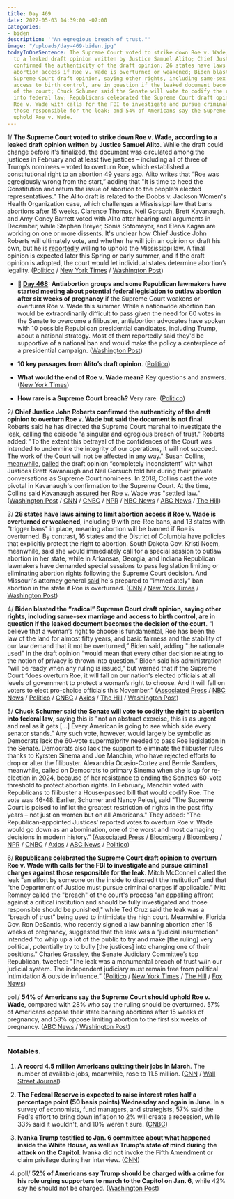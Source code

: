 ```yaml
---
title: Day 469
date: 2022-05-03 14:39:00 -07:00
categories:
- biden
description: '"An egregious breach of trust."'
image: "/uploads/day-469-biden.jpg"
todayInOneSentence: The Supreme Court voted to strike down Roe v. Wade, according
  to a leaked draft opinion written by Justice Samuel Alito; Chief Justice John Roberts
  confirmed the authenticity of the draft opinion; 26 states have laws aiming to limit
  abortion access if Roe v. Wade is overturned or weakened; Biden blasted the “radical”
  Supreme Court draft opinion, saying other rights, including same-sex marriage and
  access to birth control, are in question if the leaked document becomes the decision
  of the court; Chuck Schumer said the Senate will vote to codify the right to abortion
  into federal law; Republicans celebrated the Supreme Court draft opinion to overturn
  Roe v. Wade with calls for the FBI to investigate and pursue criminal charges against
  those responsible for the leak; and 54% of Americans say the Supreme Court should
  uphold Roe v. Wade.
---
```


1/ **The Supreme Court voted to strike down Roe v. Wade, according to a leaked draft opinion written by Justice Samuel Alito**. While the draft could change before it's finalized, the document was circulated among the justices in February and at least five justices – including all of three of Trump’s nominees – voted to overturn Roe, which established a constitutional right to an abortion 49 years ago. Alito writes that “Roe was egregiously wrong from the start,” adding that "It is time to heed the Constitution and return the issue of abortion to the people’s elected representatives.” The Alito draft is related to the Dobbs v. Jackson Women's Health Organization case, which challenges a Mississippi law that bans abortions after 15 weeks. Clarence Thomas, Neil Gorsuch, Brett Kavanaugh, and Amy Coney Barrett voted with Alito after hearing oral arguments in December, while Stephen Breyer, Sonia Sotomayor, and Elena Kagan are working on one or more dissents. It's unclear how Chief Justice John Roberts will ultimately vote, and whether he will join an opinion or draft his own, but he is [reportedly](https://www.cnn.com/2022/05/02/politics/roe-v-wade-supreme-court/index.html) willing to uphold the Mississippi law. A final opinion is expected later this Spring or early summer, and if the draft opinion is adopted, the court would let individual states determine abortion’s legality. ([Politico](https://www.politico.com/news/2022/05/02/supreme-court-abortion-draft-opinion-00029473) / [New York Times](https://www.nytimes.com/live/2022/05/03/us/roe-wade-abortion-supreme-court/leaked-draft-of-supreme-court-ruling-signals-a-seismic-shift-in-american-politics-and-law?smid=url-copy) / [Washington Post](https://www.washingtonpost.com/politics/2022/05/02/roe-v-wade-supreme-court-draft-politico/))

* **📌 [Day 468](https://whatthefuckjusthappenedtoday.com/2022/05/02/day-468/#5-antiabortion-groups-and-some-repub): Antiabortion groups and some Republican lawmakers have started meeting about potential federal legislation to outlaw abortion after six weeks of pregnancy** if the Supreme Court weakens or overturns Roe v. Wade this summer. While a nationwide abortion ban would be extraordinarily difficult to pass given the need for 60 votes in the Senate to overcome a filibuster, antiabortion advocates have spoken with 10 possible Republican presidential candidates, including Trump, about a national strategy. Most of them reportedly said they'd be supportive of a national ban and would make the policy a centerpiece of a presidential campaign. ([Washington Post](https://www.washingtonpost.com/nation/2022/05/02/abortion-ban-roe-supreme-court-mississippi/))

* **10 key passages from Alito’s draft opinion**. ([Politico](https://www.politico.com/news/2022/05/02/abortion-draft-supreme-court-opinion-key-passages-00029470))

* **What would the end of Roe v. Wade mean?** Key questions and answers. ([New York Times](https://www.nytimes.com/2022/05/03/upshot/abortion-united-states-roe-wade.html))

* **How rare is a Supreme Court breach?** Very rare. ([Politico](https://www.politico.com/news/2022/05/02/supreme-court-draft-opinion-00029475))

2/ **Chief Justice John Roberts confirmed the authenticity of the draft opinion to overturn Roe v. Wade but said the document is not final**. Roberts said he has directed the Supreme Court marshal to investigate the leak, calling the episode "a singular and egregious breach of trust." Roberts added: "To the extent this betrayal of the confidences of the Court was intended to undermine the integrity of our operations, it will not succeed. The work of the Court will not be affected in any way." Susan Collins, [meanwhile](https://www.cnn.com/2022/05/03/politics/susan-collins-reaction-kavanaugh-gorsuch/index.html), [called](https://www.axios.com/susan-collins-kavanaugh-gorsuch-abortion-court-leak-d6d1dad3-15d4-4269-b2ee-b5b5b2a4ea94.html) the draft opinion “completely inconsistent” with what Justices Brett Kavanaugh and Neil Gorsuch told her during their private conversations as Supreme Court nominees. In 2018, Collins cast the vote pivotal in Kavanaugh's confirmation to the Supreme Court. At the time, Collins said Kavanaugh [assured](https://www.nbcnews.com/politics/congress/sen-collins-completely-inconsistent-gorsuch-kavanaugh-support-overturn-rcna27099) her Roe v. Wade was "settled law." ([Washington Post](https://www.washingtonpost.com/politics/2022/05/03/supreme-court-leak-investigation-abortion-roe-wade/) / [CNN](https://www.cnn.com/2022/05/03/politics/supreme-court-john-roberts-roe-v-wade/) / [CNBC](https://www.cnbc.com/2022/05/03/supreme-court-says-leaked-abortion-draft-is-authentic-roberts-orders-investigation-into-leak.html) / [NPR](https://www.npr.org/2022/05/03/1096123185/supreme-court-john-roberts-roe-wade) / [NBC News](https://www.nbcnews.com/news/us-news/live-blog/roe-v-wade-supreme-court-decision-overturn-leaked-rcna27067) / [ABC News](https://abcnews.go.com/Politics/collins-hits-kavanaugh-gorsuch-leaked-supreme-court-draft/story?id=84468176) / [The Hill](https://thehill.com/news/3475255-collins-draft-roe-decision-completely-inconsistent-with-what-gorsuch-kavanaugh-told-me/))

3/ **26 states have laws aiming to limit abortion access if Roe v. Wade is overturned or weakened**, including 9 with pre-Roe bans, and 13 states with "trigger bans" in place, meaning abortion will be banned if Roe is overturned. By contrast, 16 states and the District of Columbia have policies that explicitly protect the right to abortion. South Dakota Gov. Kristi Noem, meanwhile, said she would immediately call for a special session to outlaw abortion in her state, while in Arkansas, Georgia, and Indiana Republican lawmakers have demanded special sessions to pass legislation limiting or eliminating abortion rights following the Supreme Court decision. And Missouri's attorney general [said](https://www.nytimes.com/live/2022/05/03/us/roe-wade-abortion-supreme-court/missouri-is-ready-to-immediately-ban-abortion-the-attorney-general-says?smid=url-copy) he's prepared to "immediately" ban abortion in the state if Roe is overturned. ([CNN](https://www.cnn.com/2022/05/03/us/state-abortion-trigger-laws-roe-v-wade-overturned/index.html) / [New York Times](https://www.nytimes.com/live/2022/05/03/us/roe-wade-abortion-supreme-court/republicans-expand-efforts-to-make-abortion-illegal-in-several-states?smid=url-copy) / [Washington Post](https://www.washingtonpost.com/politics/2021/06/11/abortion-rights-roe-v-wade/))

4/ **Biden blasted the “radical” Supreme Court draft opinion, saying other rights, including same-sex marriage and access to birth control, are in question if the leaked document becomes the decision of the court**. “I believe that a woman’s right to choose is fundamental, Roe has been the law of the land for almost fifty years, and basic fairness and the stability of our law demand that it not be overturned,” Biden said, adding "the rationale used" in the draft opinion “would mean that every other decision relating to the notion of privacy is thrown into question.” Biden said his administration "will be ready when any ruling is issued," but warned that if the Supreme Court “does overturn Roe, it will fall on our nation’s elected officials at all levels of government to protect a woman’s right to choose. And it will fall on voters to elect pro-choice officials this November.” ([Associated Press](https://apnews.com/article/roe-wade-supreme-court-f6b899076faba20517b9ac1e82438c16) / [NBC News](https://www.nbcnews.com/politics/white-house/biden-reiterates-support-abortion-rights-release-draft-opinion-overtur-rcna27040) / [Politico](https://www.politico.com/news/2022/05/03/biden-response-supreme-court-abortion-opinion-00029557) / [CNBC](https://www.cnbc.com/2022/05/03/biden-says-a-womans-right-to-choose-is-fundamental-on-heels-of-leaked-supreme-court-draft-striking-down-roe-v-wade.html) / [Axios](https://www.axios.com/biden-statement-scotus-abortion-draft-85e3d4e9-9676-4142-8a61-230693552b74.html) / [The Hill](https://thehill.com/news/administration/3475544-biden-range-of-rights-in-question-if-abortion-opinion-in-leaked-draft-is-final/) / [Washington Post](https://www.washingtonpost.com/politics/2022/05/03/supreme-court-roe-v-wade-live/))

5/ **Chuck Schumer said the Senate will vote to codify the right to abortion into federal law**, saying this is "not an abstract exercise, this is as urgent and real as it gets \[...\] Every American is going to see which side every senator stands." Any such vote, however, would largely be symbolic as Democrats lack the 60-vote supermajority needed to pass Roe legislation in the Senate. Democrats also lack the support to eliminate the filibuster rules thanks to Kyrsten Sinema and Joe Manchin, who have rejected efforts to drop or alter the filibuster. Alexandria Ocasio-Cortez and Bernie Sanders, meanwhile, called on Democrats to primary Sinema when she is up for re-election in 2024, because of her resistance to ending the Senate’s 60-vote threshold to protect abortion rights. In February, Manchin voted with Republicans to filibuster a House-passed bill that would codify Roe. The vote was 46-48. Earlier, Schumer and Nancy Pelosi, said "The Supreme Court is poised to inflict the greatest restriction of rights in the past fifty years – not just on women but on all Americans." They added: “The Republican-appointed Justices’ reported votes to overturn Roe v. Wade would go down as an abomination, one of the worst and most damaging decisions in modern history.” ([Associated Press](https://apnews.com/article/us-supreme-court-presidential-elections-election-2020-filibusters-confirmation-hearings-682d37f3fca3ff5a94069070da804f0e) / [Bloomberg](https://www.bloomberg.com/news/articles/2022-05-03/biden-pledges-to-try-to-enshrine-roe-into-law-if-court-overturns?srnd=premium&sref=MIBMEEoj) / [Bloomberg](https://www.bloomberg.com/news/articles/2022-05-03/ocasio-cortez-targets-sinema-on-filibuster-in-abortion-debate?sref=MIBMEEoj) / [NPR](https://www.npr.org/2022/05/03/1096131690/schumer-abortion-rights-senate-supreme-court-leak) / [CNBC](https://www.cnbc.com/2022/05/02/leaked-draft-supreme-court-abortion-decision-would-overturn-roe-v-wade.html) / [Axios](https://www.axios.com/democrats-filibuster-roe-wade-abortion-e90cba84-d1c5-4500-8ad9-bb5396660e89.html) / [ABC News](https://abcnews.go.com/Politics/wireStory/schumer-vows-abortion-law-vote-filibuster-84470229) / [Politico](https://www.politico.com/minutes/congress/05-3-2022/scotus-fallout/))

6/ **Republicans celebrated the Supreme Court draft opinion to overturn Roe v. Wade with calls for the FBI to investigate and pursue criminal charges against those responsible for the leak**. Mitch McConnell called the leak "an effort by someone on the inside to discredit the institution" and that “the Department of Justice must pursue criminal charges if applicable.” Mitt Romney called the "breach" of the court's process "an appalling affront against a critical institution and should be fully investigated and those responsible should be punished," while Ted Cruz said the leak was a “breach of trust” being used to intimidate the high court. Meanwhile, Florida Gov. Ron DeSantis, who recently signed a law banning abortion after 15 weeks of pregnancy, suggested that the leak was a "judicial insurrection" intended "to whip up a lot of the public to try and make \[the ruling\] very political, potentially try to bully \[the justices\] into changing one of their positions." Charles Grassley, the Senate Judiciary Committee’s top Republican, tweeted: “The leak was a monumental breach of trust w/in our judicial system. The independent judiciary must remain free from political intimidation & outside influence.” ([Politico](https://www.politico.com/news/2022/05/03/republicans-rage-draft-roe-abortion-opinion-00029644) / [New York Times](https://www.nytimes.com/live/2022/05/03/us/roe-wade-abortion-supreme-court/desantis-calls-supreme-court-leak-a-judicial-insurrection?smid=url-copy) / [The Hill](https://thehill.com/news/senate/3475190-romney-backs-opinion-says-leaker-should-be-punished/) / [Fox News](https://www.foxnews.com/politics/mcconnell-supreme-court-leaker-prosecution))

poll/ **54% of Americans say the Supreme Court should uphold Roe v. Wade**, compared with 28% who say the ruling should be overturned. 57% of Americans oppose their state banning abortions after 15 weeks of pregnancy, and 58% oppose limiting abortion to the first six weeks of pregnancy. ([ABC News](https://abcnews.go.com/Politics/supreme-court-poised-reverse-roe-americans-support-abortion/story?id=84468131) / [Washington Post](https://www.washingtonpost.com/politics/2022/05/03/most-americans-say-supreme-court-should-uphold-roe-post-abc-poll-finds/))

---

### Notables.

1. **A record 4.5 million Americans quitting their jobs in March**. The number of available jobs, meanwhile, rose to 11.5 million. ([CNN](https://www.cnn.com/2022/05/03/economy/job-openings-quits-march/index.html) / [Wall Street Journal](https://www.wsj.com/articles/job-openings-us-growth-labor-market-turnover-march-2022-11651529531?mod=hp_lead_pos1))

2. **The Federal Reserve is expected to raise interest rates half a percentage point (50 basis points) Wednesday and again in June**. In a survey of economists, fund managers, and strategists, 57% said the Fed's effort to bring down inflation to 2% will create a recession, while 33% said it wouldn't, and 10% weren't sure. ([CNBC](https://www.cnbc.com/2022/05/03/the-feds-aggressive-hiking-campaign-will-lead-to-a-recession-according-to-cnbc-survey.html))

3. **Ivanka Trump testified to Jan. 6 committee about what happened inside the White House, as well as Trump's state of mind during the attack on the Capitol**. Ivanka did not invoke the Fifth Amendment or claim privilege during her interview. ([CNN](https://www.cnn.com/2022/05/02/politics/ivanka-trump-january-6-committee-bennie-thompson/index.html))

4. poll/ **52% of Americans say Trump should be charged with a crime for his role urging supporters to march to the Capitol on Jan. 6**, while 42% say he should not be charged. ([Washington Post](https://www.washingtonpost.com/politics/2022/05/03/slight-majority-say-trump-should-be-charged-with-crime-over-jan-6-role-poll-finds/))